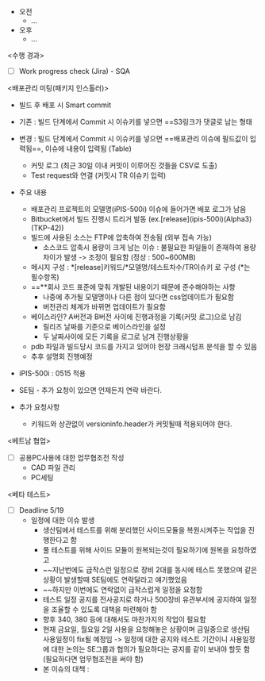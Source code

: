 - 오전
	- ...
- 오후
	- ...

<수행 경과>
- [ ] Work progress check (Jira) - SQA

<배포관리 미팅(패키지 인스톨러)>
- 빌드 후 배포 시 Smart commit
- 기존 : 빌드 단계에서 Commit 시 이슈키를 넣으면 ==S3링크가 댓글로 남는 형태
- 변경 : 빌드 단계에서 Commit 시 이슈키를 넣으면 ==배포관리 이슈에 필드값이 입력됨==, 이슈에 내용이 입력됨 (Table)
	- 커밋 로그 (최근 30일 이내 커밋이 이루어진 것들을 CSV로 도출)
	- Test request와 연결 (커밋시 TR 이슈키 입력)
- 주요 내용
	- 배포관리 프로젝트의 모델명(iPIS-500i) 이슈에 들어가면 배포 로그가 남음
	- Bitbucket에서 빌드 진행시 트리거 발동 (ex.\[release](ipis-500i)(Alpha3)(TKP-42))
	- 빌드에 사용된 소스는 FTP에 압축하여 전송됨 (외부 접속 가능)
		- 소스코드 압축시 용량이 크게 남는 이슈 : 불필요한 파일들이 존재하여 용량 차이가 발생 -> 조정이 필요함 (정상 : 500~600MB)
	- 메시지 구성 : \*\[release]키워드/\*모델명/테스트차수/TR이슈키 로 구성 (\*는 필수항목)
	- ==**회사 코드 표준에 맞춰 개발된 내용이기 때문에 준수해야하는 사항
		- 나중에 추가될 모델명이나 다른 점이 있다면 css업데이트가 필요함
		- 버전관리 체계가 바뀌면 업데이트가 필요함
	- 베이스라인? A버전과 B버전 사이에 진행과정을 기록(커밋 로그)으로 남김
		- 릴리즈 날짜를 기준으로 베이스라인을 설정
		- 두 날짜사이에 모든 기록을 로그로 남겨 진행상황을 
	- pdb 파일과 빌드당시 코드를 가지고 있어야 현장 크래시덤프 분석을 할 수 있음 
	- 추후 설명회 진행예정

- iPIS-500i : 0515 적용

- SE팀 - 추가 요청이 있으면 언제든지 연락 바란다.

- 추가 요청사항
	- 키워드와 상관없이 versioninfo.header가 커밋될때 적용되어야 한다.

<베트남 협업>
- [ ] 공용PC사용에 대한 업무협조전 작성
	- CAD 파일 관리 
	- PC세팅

<베타 테스트>
- [ ] Deadline 5/19
	- 일정에 대한 이슈 발생
		- 생산팀에서 테스트를 위해 분리했던 사이드모듈을 복원시켜주는 작업을 진행한다고 함
		- 풀 테스트를 위해 사이드 모듈이 원복되는것이 필요하기에 원복을 요청하였고 
		- ~~지난번에도 급작스런 일정으로 장비 2대를 동시에 테스트 못했으며 같은 상황이 발생할때 SE팀에도 연락달라고 얘기했었음
		- ~~하지만 이번에도 연락없이 급작스럽게 일정을 요청함
		- 테스트 일정 공지를 전사공지로 하거나 500장비 유관부서에 공지하여 일정을 조율할 수 있도록 대책을 마련해야 함
		- 향후 340, 380 등에 대해서도 마찬가지의 작업이 필요함
		- 현재 금요일, 월요일 2일 사용을 요청해놓은 상황이며 금일중으로 생산팀 사용일정이 fix될 예정임 -> 일정에 대한 공지와 테스트 기간이니 사용일정에 대한 논의는 SE그룹과 협의가 필요하다는 공지를 같이 보내야 할듯 함 (필요하다면 업무협조전을 써야 함)
		- 본 이슈의 대책 : 